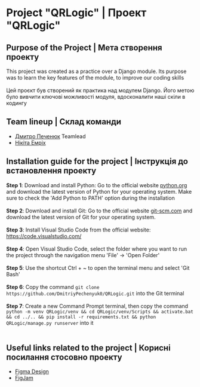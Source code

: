 # Project "QRLogic" | Проект "QRLogic"

## __Purpose of the Project__ | __Мета створення проекту__

This project was created as a practice over a Django module. Its purpose was to learn the key features of the module, to improve our coding skills<br> <br> Цей проєкт був створений як практика над модулем Django. Його метою було вивчити ключові можливості модуля, вдосконалити наші скіли в кодингу

## __Team lineup__ | __Склад команди__

* [Дмитро Печенюк](https://github.com/DmitriyPechenyuk0) Teamlead
* [Нікіта Емріх](https://github.com/NikitaEmrih)

## __Installation guide for the project__ | __Інструкція до встановлення проекту__
__Step 1__: Download and install Python: Go to the official website [python.org](https://www.python.org/) and download the latest version of Python for your operating system. Make sure to check the 'Add Python to PATH' option during the installation<br><br>
__Step 2__: Download and install Git: Go to the official website [git-scm.com](https://git-scm.com/) and download the latest version of Git for your operating system.<br><br>
__Step 3__: Install Visual Studio Code from the official website: https://code.visualstudio.com/<br><br>
__Step 4__: Open Visual Studio Code, select the folder where you want to run the project through the navigation menu 'File' -> 'Open Folder'<br><br>
__Step 5__: Use the shortcut Ctrl + ~ to open the terminal menu and select 'Git Bash'<br><br>
__Step 6__: Copy the command ```git clone https://github.com/DmitriyPechenyuk0/QRLogic.git``` into the Git terminal<br><br>
__Step 7__: Create a new Command Prompt terminal, then copy the command ```python -m venv QRLogic/venv && cd QRLogic/venv/Scripts && activate.bat && cd ../.. && pip install -r requirements.txt && python QRLogic/manage.py runserver``` into it<br><br>

## __Useful links related to the project__ | __Корисні посилання стосовно проекту__

* [Figma Design](https://www.figma.com/design/zuJFbfVMv3Gj0Nj5enrInM/QRLogic-Design?node-id=5-3&p=f&t=m3kC5uEKsHLNVoZs-0)
* [FigJam](https://www.figma.com/board/6FgTky1OFCN0xwHK6livO5/QRLogic-FigJam?node-id=0-1&p=f&t=55d6m70bPoKnphCC-0)


